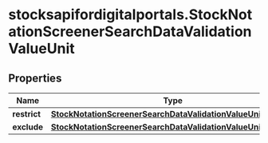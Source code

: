 # stocksapifordigitalportals.StockNotationScreenerSearchDataValidationValueUnit

## Properties

Name | Type | Description | Notes
------------ | ------------- | ------------- | -------------
**restrict** | [**StockNotationScreenerSearchDataValidationValueUnitRestrict**](StockNotationScreenerSearchDataValidationValueUnitRestrict.md) |  | [optional] 
**exclude** | [**StockNotationScreenerSearchDataValidationValueUnitExclude**](StockNotationScreenerSearchDataValidationValueUnitExclude.md) |  | [optional] 


